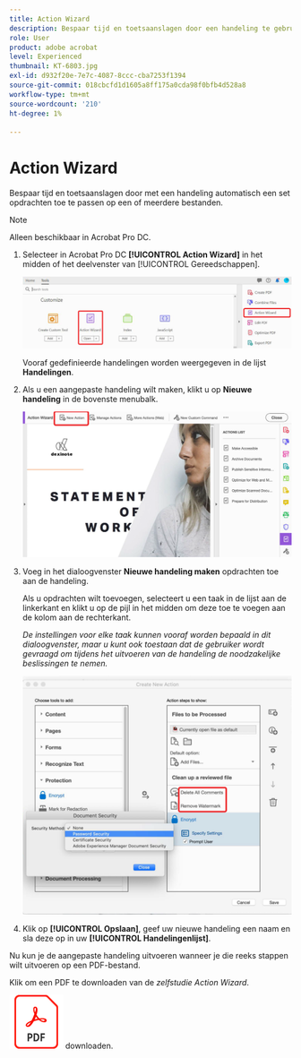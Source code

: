 ```yaml
---
title: Action Wizard
description: Bespaar tijd en toetsaanslagen door een handeling te gebruiken om automatisch een set opdrachten toe te passen op een of meerdere bestanden
role: User
product: adobe acrobat
level: Experienced
thumbnail: KT-6803.jpg
exl-id: d932f20e-7e7c-4087-8ccc-cba7253f1394
source-git-commit: 018cbcfd1d1605a8ff175a0cda98f0bfb4d528a8
workflow-type: tm+mt
source-wordcount: '210'
ht-degree: 1%

---
```


# Action Wizard

Bespaar tijd en toetsaanslagen door met een handeling automatisch een set opdrachten toe te passen op een of meerdere bestanden.

>[!NOTE]
>
>Alleen beschikbaar in Acrobat Pro DC.

1. Selecteer in Acrobat Pro DC **[!UICONTROL Action Wizard]** in het midden of het deelvenster van [!UICONTROL Gereedschappen].

   ![Action Wizard Stap 1](../assets/ActionWizard_1.png)

   Vooraf gedefinieerde handelingen worden weergegeven in de lijst **Handelingen**.

1. Als u een aangepaste handeling wilt maken, klikt u op **Nieuwe handeling** in de bovenste menubalk.

   ![Action Wizard Stap 2](../assets/ActionWizard_2.png)

1. Voeg in het dialoogvenster **Nieuwe handeling maken** opdrachten toe aan de handeling.

   Als u opdrachten wilt toevoegen, selecteert u een taak in de lijst aan de linkerkant en klikt u op de pijl in het midden om deze toe te voegen aan de kolom aan de rechterkant.

   *De instellingen voor elke taak kunnen vooraf worden bepaald in dit dialoogvenster, maar u kunt ook toestaan dat de gebruiker wordt gevraagd om tijdens het uitvoeren van de handeling de noodzakelijke beslissingen te nemen.*

   ![Action Wizard Stap 3](../assets/ActionWizard_3.png)

1. Klik op **[!UICONTROL Opslaan]**, geef uw nieuwe handeling een naam en sla deze op in uw **[!UICONTROL Handelingenlijst]**.

Nu kun je de aangepaste handeling uitvoeren wanneer je die reeks stappen wilt uitvoeren op een PDF-bestand.

Klik om een PDF te downloaden van de *zelfstudie Action Wizard*.

[![Zelfstudie over](../assets/acrobat_PDF_96.png)](../assets/AcrobatDCActionWizard.pdf) downloaden.
